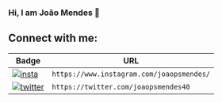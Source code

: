 ### Hi, I am João Mendes 👋

<!--
**joaopsmendes/joaopsmendes** is a ✨ _special_ ✨ repository because its `README.md` (this file) appears on your GitHub profile.

Here are some ideas to get you started:

- 🔭 I’m currently working on ...
- 🌱 I’m currently learning ...
- 👯 I’m looking to collaborate on ...
- 🤔 I’m looking for help with ...
- 💬 Ask me about ...
- 📫 How to reach me: ...
- 😄 Pronouns: ...
- ⚡ Fun fact: ...
-->

## Connect with me:

Badge | URL
------------ | -------------
[![insta](https://img.shields.io/badge/Instagram-E4405F?style=for-the-badge&logo=instagram&logoColor=white "Instagram")](https://www.instagram.com/joaopsmendes/) | `https://www.instagram.com/joaopsmendes/`
[![twitter](https://img.shields.io/badge/Twitter-E4405F?style=for-the-badge&logo=twitter&logoColor=white "Twitter")](https://twitter.com/joaopsmendes40)| `https://twitter.com/joaopsmendes40`



